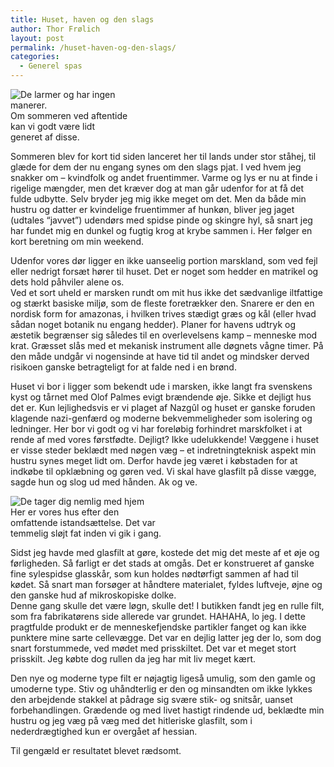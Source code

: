 ```yaml
---
title: Huset, haven og den slags
author: Thor Frølich
layout: post
permalink: /huset-haven-og-den-slags/
categories:
  - Generel spas
---
```

<div class="bitImage bitRight" style="width: 188px">
  <img src="http://www.abekat.net/images/nazgul.jpg" alt="De larmer og har ingen manerer." /><br /> Om sommeren ved aftentide kan vi godt være lidt generet af disse.
</div>

Sommeren blev for kort tid siden lanceret her til lands under stor ståhej, til glæde for dem der nu engang synes om den slags pjat. I ved hvem jeg snakker om – kvindfolk og andet fruentimmer. Varme og lys er nu at finde i rigelige mængder, men det kræver dog at man går udenfor for at få det fulde udbytte. Selv bryder jeg mig ikke meget om det. Men da både min hustru og datter er kvindelige fruentimmer af hunkøn, bliver jeg jaget (udtales “javvet”) udendørs med spidse pinde og skingre hyl, så snart jeg har fundet mig en dunkel og fugtig krog at krybe sammen i. Her følger en kort beretning om min weekend.

Udenfor vores dør ligger en ikke uanseelig portion marskland, som ved fejl eller nedrigt forsæt hører til huset. Det er noget som hedder en matrikel og dets hold påhviler alene os.  
Ved et sort uheld er marsken rundt om mit hus ikke det sædvanlige iltfattige og stærkt basiske miljø, som de fleste foretrækker den. Snarere er den en nordisk form for amazonas, i hvilken trives stædigt græs og kål (eller hvad sådan noget botanik nu engang hedder). Planer for havens udtryk og æstetik begrænser sig således til en overlevelsens kamp – menneske mod krat. Græsset slås med et mekanisk instrument alle døgnets vågne timer. På den måde undgår vi nogensinde at have tid til andet og mindsker derved risikoen ganske betragteligt for at falde ned i en brønd.

Huset vi bor i ligger som bekendt ude i marsken, ikke langt fra svenskens kyst og tårnet med Olof Palmes evigt brændende øje. Sikke et dejligt hus det er. Kun lejlighedsvis er vi plaget af Nazgûl og huset er ganske foruden klagende nazi-genfærd og moderne bekvemmeligheder som isolering og ledninger. Her bor vi godt og vi har foreløbig forhindret marskfolket i at rende af med vores førstfødte. Dejligt? Ikke udelukkende! Væggene i huset er visse steder beklædt med nøgen væg – et indretningteknisk aspekt min hustru synes meget lidt om. Derfor havde jeg været i købstaden for at indkøbe til opklæbning og gøren ved. Vi skal have glasfilt på disse vægge, sagde hun og slog ud med hånden. Ak og ve.

<div class="bitImage bitLeft" style="width: 248px">
  <img src="http://www.abekat.net/images/swamphouse_01.jpg" alt="De tager dig nemlig med hjem" /><br /> Her er vores hus efter den omfattende istandsættelse. Det var temmelig sløjt fat inden vi gik i gang.
</div>

Sidst jeg havde med glasfilt at gøre, kostede det mig det meste af et øje og førligheden. Så farligt er det stads at omgås. Det er konstrueret af ganske fine sylespidse glasskår, som kun holdes nødtørfigt sammen af had til kødet. Så snart man forsøger at håndtere materialet, fyldes luftveje, øjne og den ganske hud af mikroskopiske dolke.  
Denne gang skulle det være løgn, skulle det! I butikken fandt jeg en rulle filt, som fra fabrikatørens side allerede var grundet. HAHAHA, lo jeg. I dette pragtfulde produkt er de menneskefjendske partikler fanget og kan ikke punktere mine sarte cellevægge. Det var en dejlig latter jeg der lo, som dog snart forstummede, ved mødet med prisskiltet. Det var et meget stort prisskilt. Jeg købte dog rullen da jeg har mit liv meget kært.

Den nye og moderne type filt er nøjagtig ligeså umulig, som den gamle og umoderne type. Stiv og uhåndterlig er den og minsandten om ikke lykkes den arbejdende stakkel at pådrage sig svære stik- og snitsår, uanset forbehandlingen. Grædende og med livet hastigt rindende ud, beklædte min hustru og jeg væg på væg med det hitleriske glasfilt, som i nederdrægtighed kun er overgået af hessian.

Til gengæld er resultatet blevet rædsomt.